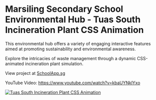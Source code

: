 # Marsiling Secondary School Environmental Hub - Tuas South Incineration Plant CSS Animation

This environmental hub offers a variety of engaging interactive features aimed at promoting sustainability and environmental awareness. 

Explore the intricacies of waste management through a dynamic CSS-animated incineration plant simulation.

View project at [SchoolApp.sg](https://schoolapp.sg/project/marsiling-secondary-school-environmental-hub/)

YouTube Video: https://www.youtube.com/watch?v=kbaUYNklYxo

[![Tuas South Incineration Plant CSS Animation](https://img.youtube.com/vi/kbaUYNklYxo/0.jpg)](https://www.youtube.com/watch?v=kbaUYNklYxo "Tuas South Incineration Plant CSS Animation")
